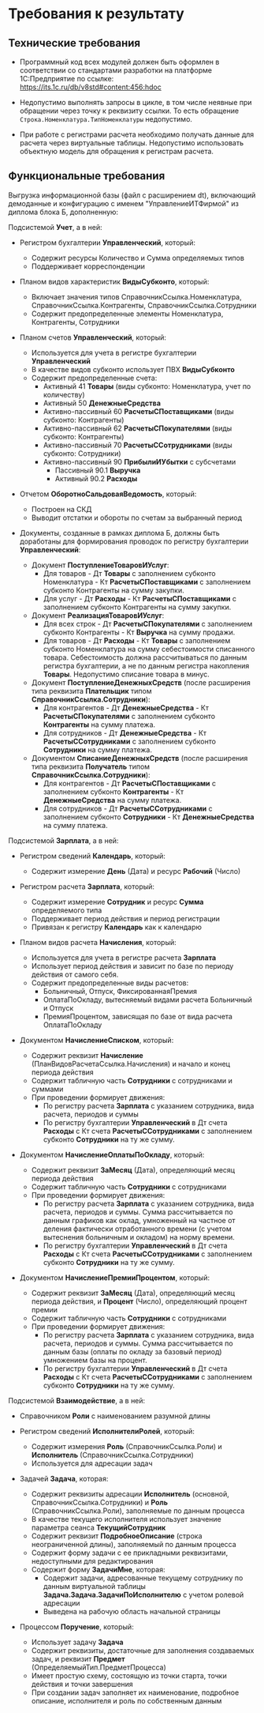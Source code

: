# Требования к результату

## Технические требования

* Программный код всех модулей должен быть оформлен в соответствии со стандартами разработки на платформе 1С:Предприятие по ссылке: https://its.1c.ru/db/v8std#content:456:hdoc

* Недопустимо выполнять запросы в цикле, в том числе неявные при обращении через точку к реквизиту ссылки. То есть обращение `Строка.Номенклатура.ТипНоменклатуры` недопустимо.

* При работе с регистрами расчета необходимо получать данные для расчета через виртуальные таблицы. Недопустимо использовать объектную модель для обращения к регистрам расчета.

## Функциональные требования

Выгрузка информационной базы (файл с расширением dt), включающий демоданные и конфигурацию с именем "УправлениеИТФирмой" из диплома блока Б, дополненную:

Подсистемой **Учет**, а в ней:

* Регистром бухгалтерии **Управленческий**, который:
  * Содержит ресурсы Количество и Сумма определяемых типов
  * Поддерживает корреспонденции
   
* Планом видов характеристик **ВидыСубконто**, который:
  * Включает значения типов СправочникСсылка.Номенклатура, СправочникСсылка.Контрагенты, СправочникСсылка.Сотрудники
  * Содержит предопределенные элементы Номенклатура, Контрагенты, Сотрудники

* Планом счетов **Управленческий**, который:
  * Используется для учета в регистре бухгалтерии **Управленческий**
  * В качестве видов субконто использует ПВХ **ВидыСубконто**
  * Содержит предопределенные счета:
    * Активный 41 **Товары** (виды субконто: Номенклатура, учет по количеству)
    * Активный 50 **ДенежныеСредства**
    * Активно-пассивный 60 **РасчетыСПоставщиками** (виды субконто: Контрагенты)
    * Активно-пассивный 62 **РасчетыСПокупателями** (виды субконто: Контрагенты)
    * Активно-пассивный 70 **РасчетыССотрудниками** (виды субконто: Сотрудники)
    * Активно-пассивный 90 **ПрибылиИУбытки** с субсчетами
      * Пассивный 90.1 **Выручка**
      * Активный 90.2 **Расходы**
      
* Отчетом **ОборотноСальдоваяВедомость**, который:
  * Построен на СКД
  * Выводит отстатки и обороты по счетам за выбранный период

* Документы, созданные в рамках диплома Б, должны быть доработаны для формирования проводок по регистру бухгалтерии **Управленческий**:
  * Документ **ПоступлениеТоваровИУслуг**:
    * Для товаров - Дт **Товары** с заполнением субконто Номенклатура - Кт **РасчетыСПоставщиками** с заполнением субконто Контрагенты на сумму закупки.
    * Для услуг - Дт **Расходы** - Кт **РасчетыСПоставщиками** с заполнением субконто Контрагенты на сумму закупки.
  * Документ **РеализацияТоваровИУслуг**:
    * Для всех строк - Дт **РасчетыСПокупателями** с заполнением субконто Контрагенты - Кт **Выручка** на сумму продажи.
    * Для товаров - Дт **Расходы** - Кт **Товары** с заполнением субконто Номенклатура на сумму себестоимости списанного товара. Себестоимость должна рассчитываться по данным регистра бухгалтерии, а не по данным регистра накопления **Товары**. Недопустимо списание товара в минус.
  * Документ **ПоступлениеДенежныхСредств** (после расширения типа реквизита **Плательщик** типом **СправочникСсылка.Сотрудники**):
    * Для контрагентов - Дт **ДенежныеСредства** - Кт **РасчетыСПокупателями** с заполнением субконто **Контрагенты** на сумму платежа.
    * Для сотрудников - Дт **ДенежныеСредства** - Кт **РасчетыССотрудниками** с заполнением субконто **Сотрудники** на сумму платежа.
  * Документом **СписаниеДенежныхСредств** (после расширения типа реквизита **Получатель** типом **СправочникСсылка.Сотрудники**):
    * Для контрагентов - Дт **РасчетыСПоставщиками** с заполнением субконто **Контрагенты** - Кт **ДенежныеСредства** на сумму платежа.
    * Для сотрудников - Дт **РасчетыССотрудниками** с заполнением субконто **Сотрудники** - Кт **ДенежныеСредства** на сумму платежа.

Подсистемой **Зарплата**, а в ней:

* Регистром сведений **Календарь**, который:
  * Содержит измерение **День** (Дата) и ресурс **Рабочий** (Число)

* Регистром расчета **Зарплата**, который:
  * Содержит измерение **Сотрудник** и ресурс **Сумма** определяемого типа
  * Поддерживает период действия и период регистрации
  * Привязан к регистру **Календарь** как к календарю
   
* Планом видов расчета **Начисления**, который:
  * Используется для учета в регистре расчета **Зарплата**
  * Использует период действия и зависит по базе по периоду действия от самого себя.
  * Содержит предопределенные виды расчетов:
    * Больничный, Отпуск, ФиксированнаяПремия
    * ОплатаПоОкладу, вытесняемый видами расчета Больничный и Отпуск
    * ПремияПроцентом, зависящая по базе от вида расчета ОплатаПоОкладу
      
* Документом **НачислениеСписком**, который:
  * Содержит реквизит **Начисление** (ПланВидовРасчетаСсылка.Начисления) и начало и конец периода действия
  * Содержит табличную часть **Сотрудники** с сотрудниками и суммами
  * При проведении формирует движения:
    * По регистру расчета **Зарплата** с указанием сотрудника, вида расчета, периодов и суммы
    * По регистру бухгалтерии **Управленческий** в Дт счета **Расходы** с Кт счета **РасчетыССотрудниками** с заполнением субконто **Сотрудники** на ту же сумму.

* Документом **НачислениеОплатыПоОкладу**, который:
  * Содержит реквизит **ЗаМесяц** (Дата), определяющий месяц периода действия
  * Содержит табличную часть **Сотрудники** с сотрудниками
  * При проведении формирует движения:
    * По регистру расчета **Зарплата** с указанием сотрудника, вида расчета, периодов и суммы. Сумма рассчитывается по данным графиков как оклад, умноженный на частное от деления фактически отработанного времени (с учетом вытеснения больничным и окладом) на норму времени.
    * По регистру бухгалтерии **Управленческий** в Дт счета **Расходы** с Кт счета **РасчетыССотрудниками** с заполнением субконто **Сотрудники** на ту же сумму.    
    
* Документом **НачислениеПремииПроцентом**, который:
  * Содержит реквизит **ЗаМесяц** (Дата), определяющий месяц периода действия, и **Процент** (Число), определяющий процент премии
  * Содержит табличную часть **Сотрудники** с сотрудниками
  * При проведении формирует движения:
    * По регистру расчета **Зарплата** с указанием сотрудника, вида расчета, периодов и суммы. Сумма рассчитывается по данным базы (оплаты по окладу за базовый период) умножением базы на процент.
    * По регистру бухгалтерии **Управленческий** в Дт счета **Расходы** с Кт счета **РасчетыССотрудниками** с заполнением субконто **Сотрудники** на ту же сумму.

Подсистемой **Взаимодействие**, а в ней:

* Справочником **Роли** с наименованием разумной длины

* Регистром сведений **ИсполнителиРолей**, который:
  * Содержит измерения **Роль** (СправочникСсылка.Роли) и **Исполнитель** (СправочникСсылка.Сотрудники)
  * Используется для адресации задач

* Задачей **Задача**, которая:
  * Содержит реквизиты адресации **Исполнитель** (основной, СправочникСсылка.Сотрудники) и **Роль** (СправочникСсылка.Роли), заполняемые по данным процесса
  * В качестве текущего исполнителя использует значение параметра сеанса **ТекущийСотрудник**
  * Содержит реквизит **ПодробноеОписание** (строка неограниченной длины), заполняемый по данным процесса
  * Содержит форму задачи с ее прикладными реквизитами, недоступными для редактирования
  * Содержит форму **ЗадачиМне**, которая:
    * Содержит задачи, адресованные текущему сотруднику по данным виртуальной таблицы **Задача.Задача.ЗадачиПоИсполнителю** с учетом ролевой адресации
    * Выведена на рабочую область начальной страницы

* Процессом **Поручение**, который:
  * Использует задачу **Задача**
  * Содержит реквизиты, достаточные для заполнения создаваемых задач, и реквизит **Предмет** (ОпределяемыйТип.ПредметПроцесса)
  * Имеет простую схему, состоящую из точки старта, точки действия и точки завершения
  * При создании задач заполняет их наименование, подробное описание, исполнителя и роль по собственным данным

